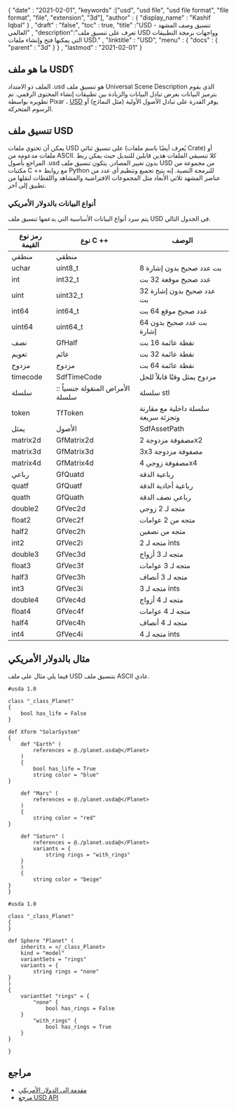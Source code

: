 {
  "date" : "2021-02-01",
  "keywords" :["usd", "usd file", "usd file format", "file format", "file", "extension", "3d"],
  "author" : {
    "display_name" : "Kashif Iqbal"
} ,
  "draft" : "false",
  "toc" : true,
  "title" :"USD - تنسيق وصف المشهد العالمي" ,
  "description":"تعرف على تنسيق ملف USD وواجهات برمجة التطبيقات التي يمكنها فتح وإنشاء ملفات USD." ,
  "linktitle" : "USD",
  "menu" : {
    "docs" : {
      "parent" : "3d"
}
} ,
  "lastmod" : "2021-02-01"
}

## ما هو ملف USD؟

الملف ذو الامتداد .usd هو تنسيق ملف Universal Scene Description الذي يقوم بترميز البيانات بغرض تبادل البيانات والزيادة بين تطبيقات إنشاء المحتوى الرقمي. تم تطويره بواسطة Pixar ، [USD](https://graphics.pixar.com/usd/docs/Introduction-to-USD.html) يوفر القدرة على تبادل الأصول الأولية (مثل النماذج) أو الرسوم المتحركة.

## تنسيق ملف USD

يمكن أن تحتوي ملفات USD على تنسيق ثنائي (يُعرف أيضًا باسم ملفات Crate) أو ملفات مدعومة من ASCII. كلا تنسيقي الملفات هذين قابلين للتبديل حيث يمكن ربط المراجع بأصول .usd بدون تغيير المصادر. يتكون تنسيق ملف USD من مجموعة من مكتبات C ++ مع روابط Python للبرمجة النصية. إنه يتيح تجميع وتنظيم أي عدد من عناصر المشهد ثلاثي الأبعاد مثل المجموعات الافتراضية والمشاهد واللقطات لنقلها من تطبيق إلى آخر.

### أنواع البيانات بالدولار الأمريكي

يتم سرد أنواع البيانات الأساسية التي يدعمها تنسيق ملف USD في الجدول التالي.

| رمز نوع القيمة | نوع C ++ | الوصف |
---|---|---|
| منطقي | منطقي ||
| uchar | uint8_t | 8 بت عدد صحيح بدون إشارة |
| int | int32_t | عدد صحيح موقعة 32 بت |
| uint | uint32_t | عدد صحيح بدون إشارة 32 بت |
| int64 | int64_t | عدد صحيح موقع 64 بت |
| uint64 | uint64_t | 64 بت عدد صحيح بدون إشارة |
| نصف | GfHalf | نقطة عائمة 16 بت |
| تعويم | عائم | نقطة عائمة 32 بت |
| مزدوج | مزدوج | نقطة عائمة 64 بت |
| timecode | SdfTimeCode | مزدوج يمثل وقتًا قابلاً للحل |
| سلسلة | الأمراض المنقولة جنسياً :: سلسلة | سلسلة stl |
| token | TfToken | سلسلة داخلية مع مقارنة وتجزئة سريعة |
يمثل | الأصول | SdfAssetPath | مسارًا قابلًا للحل إلى أصل | آخر
| matrix2d | GfMatrix2d | مصفوفة مزدوجة 2x2 |
| matrix3d | GfMatrix3d | 3x3 مصفوفة مزدوجة |
| matrix4d | GfMatrix4d | مصفوفة زوجي 4x4 |
| رباعي | GfQuatd | رباعية الدقة |
| quatf | GfQuatf | رباعية أحادية الدقة |
| quath | GfQuath | رباعي نصف الدقة |
| double2 | GfVec2d | متجه لـ 2 زوجي |
| float2 | GfVec2f | متجه من 2 عوامات |
| half2 | GfVec2h | متجه من نصفين |
| int2 | GfVec2i | متجه لـ 2 ints |
| double3 | GfVec3d | متجه لـ 3 أزواج |
| float3 | GfVec3f | متجه لـ 3 عوامات |
| half3 | GfVec3h | متجه لـ 3 أنصاف |
| int3 | GfVec3i | متجه لـ 3 ints |
| double4 | GfVec4d | متجه لـ 4 أزواج |
| float4 | GfVec4f | متجه لـ 4 عوامات |
| half4 | GfVec4h | متجه لـ 4 أنصاف |
| int4 | GfVec4i | متجه لـ 4 ints |

## مثال بالدولار الأمريكي

فيما يلي مثال على ملف USD بتنسيق ملف ASCII عادي.

```
#usda 1.0

class "_class_Planet"
{
    bool has_life = False
}

def Xform "SolarSystem"
{
    def "Earth" (
        references = @./planet.usda@</Planet>
    )
    {
        bool has_life = True
        string color = "blue"
}

    def "Mars" (
        references = @./planet.usda@</Planet>
    )
    {
        string color = "red"
}

    def "Saturn" (
        references = @./planet.usda@</Planet>
        variants = {
            string rings = "with_rings"
    }
    )
    {
        string color = "beige"
}
}
```

```
#usda 1.0

class "_class_Planet"
{
}

def Sphere "Planet" (
    inherits = </_class_Planet>
    kind = "model"
    variantSets = "rings"
    variants = {
        string rings = "none"
}
)
{
    variantSet "rings" = {
        "none" {
            bool has_rings = False
    }
        "with_rings" {
            bool has_rings = True
    }
}

}
```
## مراجع ##

* [مقدمة إلى الدولار الأمريكي](https://graphics.pixar.com/usd/docs/Introduction-to-USD.html)
* [مرجع USD API](https://graphics.pixar.com/usd/docs/USD-Developer-API-Reference.html)

